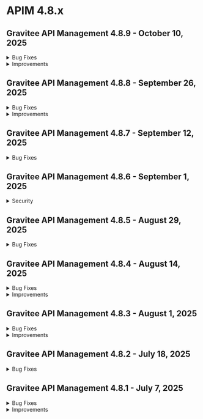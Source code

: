 # APIM 4.8.x
 
## Gravitee API Management 4.8.9 - October 10, 2025
<details>

<summary>Bug Fixes</summary>

**Gateway**

* Read timeout on v4 returns 500 [#10767](https://github.com/gravitee-io/issues/issues/10767)
* EL request.xmlContent Fails with XML Declaration [#10842](https://github.com/gravitee-io/issues/issues/10842)
* Impossible to increase backend HTTP/2 window sizes [#10852](https://github.com/gravitee-io/issues/issues/10852)

**Management API**

* Image not updated with mAPI [#10809](https://github.com/gravitee-io/issues/issues/10809)
* Error when trying to retrieve the portal notification settings [#10870](https://github.com/gravitee-io/issues/issues/10870)

**Other**

* Two users created with identical email addresses [#10423](https://github.com/gravitee-io/issues/issues/10423)
* Webhook Entrypoint: "No Retry" configuration ignores setting and uses default linear retry. [#10519](https://github.com/gravitee-io/issues/issues/10519)
* Upgrader error on PortalNotificationConfig repository when upgrading from 4.2 to 4.8 [#10847](https://github.com/gravitee-io/issues/issues/10847)
* Custom API keys are truncated to 64 characters when created through the console UI [#10873](https://github.com/gravitee-io/issues/issues/10873)

</details>

<details>

<summary>Improvements</summary>

**Other**

* Character length for API description is only 4000 for Postgres [#10825](https://github.com/gravitee-io/issues/issues/10825)
* File reporter creates empty log files despite event exclusion. [#10853](https://github.com/gravitee-io/issues/issues/10853)

</details>


 
## Gravitee API Management 4.8.8 - September 26, 2025
<details>

<summary>Bug Fixes</summary>

**Gateway**

* Gateway rejects client certificates missing BEGIN/END markers in X-Gravitee-Client-Cert header [#10816](https://github.com/gravitee-io/issues/issues/10816)

**Management API**

* Unable to search federated APIs using metadata [#10676](https://github.com/gravitee-io/issues/issues/10676)
* Group edit fails for APIs with missing visibility [#10804](https://github.com/gravitee-io/issues/issues/10804)
* Health-check endpoint target returns type instead of full URL after 4.8 upgrade [#10818](https://github.com/gravitee-io/issues/issues/10818)

**Console**

* Prevent multiple primary owners when API Primary Owner mode is set to Group [#10629](https://github.com/gravitee-io/issues/issues/10629)
* Gap between the "Health Check Dashboard" date and the "Dashboard API Traffic" date [#10813](https://github.com/gravitee-io/issues/issues/10813)
* Audit history shows incorrect API groups and path mappings deletion [#10814](https://github.com/gravitee-io/issues/issues/10814)
* Image appears too large inside dropdown menu [#10819](https://github.com/gravitee-io/issues/issues/10819)

**Helm Charts**

* Frequent Prometheus endpoint calls can cause OOM errors [#10466](https://github.com/gravitee-io/issues/issues/10466)

**Other**

* IPV6 CIDR ranges do not work in the IP filtering policy [#10656](https://github.com/gravitee-io/issues/issues/10656)
* Using Check Topic Existence with the AWS MSK IAM SASL mechanism results in errors [#10746](https://github.com/gravitee-io/issues/issues/10746)
* Remove corrupted subscriptions from database [#10821](https://github.com/gravitee-io/issues/issues/10821)

</details>

<details>

<summary>Improvements</summary>

**Management API**

* Character length for entrypoints is only 64 for Postgres [#10698](https://github.com/gravitee-io/issues/issues/10698)

**Helm Charts**

* Add helm.sh/chart to pod template annotations [#10832](https://github.com/gravitee-io/issues/issues/10832)

**Other**

* \[JSON threat protection policy] add an option to block JSON with duplicated keys [#10841](https://github.com/gravitee-io/issues/issues/10841)
* OAS Plugin decoding issue – validation fails with encoded values [#10845](https://github.com/gravitee-io/issues/issues/10845)

</details>



## Gravitee API Management 4.8.7 - September 12, 2025
<details>

<summary>Bug Fixes</summary>


**Gateway**

* Unable to retrieve secrets from HashiCorp[#10760](https://github.com/gravitee-io/issues/issues/10760)

**Management API**

* Memory issues when loading audit events [#10582](https://github.com/gravitee-io/issues/issues/10582)
* Heavy latencies using Audit section with a larger number of apps.[#10783](https://github.com/gravitee-io/issues/issues/10783)
* Audit History groups fetch timeout[#10682](https://github.com/gravitee-io/issues/issues/10682)
* Bad behavior on weighted round robin[#10405](https://github.com/gravitee-io/issues/issues/10405)
* Dynamic Properties configuration is not exported when exporting a V4 API[#10726](https://github.com/gravitee-io/issues/issues/10726)

**Console**

* Unable to import path mapping from swagger document [#10810](https://github.com/gravitee-io/issues/issues/10810)
* Alert creation form missing fields on smaller screens[#10823](https://github.com/gravitee-io/issues/issues/10823)
* Slow loading when viewing 'Tasks' on Console[#10650](https://github.com/gravitee-io/issues/issues/10650)
* Bad behavior on weighted round robin[#10405](https://github.com/gravitee-io/issues/issues/10405)

**Other**

* Elastic reporter fails with ES7 and V4 Proxy API[#10772](https://github.com/gravitee-io/issues/issues/10772)
* APIs with MCP enabled require the Accept header to be present in debug requests [#10652](https://github.com/gravitee-io/issues/issues/10652)

</details>

 
## Gravitee API Management 4.8.6 - September 1, 2025
<details>
<summary>Security</summary>

* Harden authorization controls for the automation API [#10771](https://github.com/gravitee-io/issues/issues/10771)
</details>
 
## Gravitee API Management 4.8.5 - August 29, 2025
<details>

<summary>Bug Fixes</summary>

**Management API**

* Random configuration fields updated when associating a group to an API [#10632](https://github.com/gravitee-io/issues/issues/10632)
* Unable to Sync API [#10662](https://github.com/gravitee-io/issues/issues/10662)
* Import V4 definition won't set flowExecution's matchRequired attribute [#10715](https://github.com/gravitee-io/issues/issues/10715)
* User with an ADMIN environment role is unable to view a documentation page they just created in the Admin Console, receiving a 401 Unauthorized error [#10749](https://github.com/gravitee-io/issues/issues/10749)
* API V4 export does not include CORS configuration [#10755](https://github.com/gravitee-io/issues/issues/10755)

**Console**

* Random configuration fields updated when associating a group to an API [#10632](https://github.com/gravitee-io/issues/issues/10632)
* Orphan gateways result in other gateways not being displayed in the console UI [#10653](https://github.com/gravitee-io/issues/issues/10653)
* User with an ADMIN environment role is unable to view a documentation page they just created in the Admin Console, receiving a 401 Unauthorized error [#10749](https://github.com/gravitee-io/issues/issues/10749)
* Current page of paged application api resource is off by 1 [#10756](https://github.com/gravitee-io/issues/issues/10756)
* Application name has max length limit only when updating in the UI [#10761](https://github.com/gravitee-io/issues/issues/10761)
* Primary group owner field is inaccessible when creating v2 APIs [#10762](https://github.com/gravitee-io/issues/issues/10762)

**Other**

* Kafka ACLs not properly refreshed during fetch  [#10735](https://github.com/gravitee-io/issues/issues/10735)
* Kafka ACL - optimize ActionFilter instantiation [#10745](https://github.com/gravitee-io/issues/issues/10745)
* Kafka Gateway - ACL Policy Issue for Virtual Topics [#10754](https://github.com/gravitee-io/issues/issues/10754)

</details>


 
## Gravitee API Management 4.8.4 - August 14, 2025
<details>

<summary>Bug Fixes</summary>

**Gateway**

* Bump gravitee-endpoint-rabbitmq post APIM-10477 [#10741](https://github.com/gravitee-io/issues/issues/10741)

**Management API**

* Searching with ownerName in Developer Portal does not result in correct behaviour after a change in the group name. [#10380](https://github.com/gravitee-io/issues/issues/10380)
* The first deployments of a v2 API have a repeat publish number in the audit history [#10566](https://github.com/gravitee-io/issues/issues/10566)
* Updates to individual API endpoint configurations do not prompt the deploy API banner [#10568](https://github.com/gravitee-io/issues/issues/10568)
* V4 plan update without validation field can cause API error [#10660](https://github.com/gravitee-io/issues/issues/10660)
* Application creation error [#10717](https://github.com/gravitee-io/issues/issues/10717)
* Api not being able to be deploy when out of sync [#10725](https://github.com/gravitee-io/issues/issues/10725)
* Stale Search Index After API Ownership Transfer [#10730](https://github.com/gravitee-io/issues/issues/10730)

**Console**

* “Delete” button disappears for folders and pages when the browser window is too narrow [#10692](https://github.com/gravitee-io/issues/issues/10692)
* APIM Console - Long email in User Account causing display issue [#10734](https://github.com/gravitee-io/issues/issues/10734)

**Portal**

* Use of additional config metadata in portal API when creating applications [#10563](https://github.com/gravitee-io/issues/issues/10563)

**Other**

* Http code 0 in log list while log details gives a code 200 prevent correct count in analytics [#10607](https://github.com/gravitee-io/issues/issues/10607)
* \[gravitee-policy-kafka-acl] Partial authorization on a multi topics PRODUCE & FETCH [#10714](https://github.com/gravitee-io/issues/issues/10714)
* \[MCP Entrypoint] POST operation through the MCP server gives a 500 / timeout. [#10720](https://github.com/gravitee-io/issues/issues/10720)
* UI Bug: Management Console application logs headers are truncated/squished with long values [#10721](https://github.com/gravitee-io/issues/issues/10721)
* OOM error in gateway when management repository becomes unresponsive causes worker thread starvation and analytics reporter blockage [#10723](https://github.com/gravitee-io/issues/issues/10723)
* A2A Proxy does not support Strands AI SDK  [#10743](https://github.com/gravitee-io/issues/issues/10743)
* Gravitee gateway sending thousands of requests per second [#10732](https://github.com/gravitee-io/issues/issues/10732)


</details>

<details>

<summary>Improvements</summary>

**Other**

* Add generic consumer to PROTOBUF-JSON plugin [#10716](https://github.com/gravitee-io/issues/issues/10716)
* Update oas-validation policy's swagger-request-validator version [#10742](https://github.com/gravitee-io/issues/issues/10742)

</details>


 
## Gravitee API Management 4.8.3 - August 1, 2025
<details>

<summary>Bug Fixes</summary>

**Gateway**

* Heap memory possible leakage due to missing equals and hashcode methods on all fields. [#10701](https://github.com/gravitee-io/issues/issues/10701)

**Management API**

* Groups Mappings do not work if no Default Role is selected to API and Application [#10271](https://github.com/gravitee-io/issues/issues/10271)
* Sharding Tag Persists on API preview After Deletion [#10626](https://github.com/gravitee-io/issues/issues/10626)
* Unable to search by label for v4 APIs [#10671](https://github.com/gravitee-io/issues/issues/10671)
* If we send null for the groups field the value should not be updated in DB in any scenario (PO is a user, PO is a group, etc) [#10686](https://github.com/gravitee-io/issues/issues/10686)

**Console**

* The error key CLIENT_ABORTED_DURING_RESPONSE_ERROR is not present in the console UI. [#10683](https://github.com/gravitee-io/issues/issues/10683)

**Portal**

*  Portal Try it Out feature taking a long time to load [#10595](https://github.com/gravitee-io/issues/issues/10595)
* Openapi contracts with binary examples can not be read by the dev portal  [#10639](https://github.com/gravitee-io/issues/issues/10639)

**Other**

* JDBC Error in Gravitee when querying large number of applications using IN clause  [#10496](https://github.com/gravitee-io/issues/issues/10496)
* Console : Image Not Fitting Avatar Due to Aspect Ratio [#10649](https://github.com/gravitee-io/issues/issues/10649)
* Unable to modify set/replace/append headers in the UI for the Transform Headers policy [#10655](https://github.com/gravitee-io/issues/issues/10655)
* Unable to access Logs details [#10695](https://github.com/gravitee-io/issues/issues/10695)

</details>

<details>

<summary>Improvements</summary>

**Other**

* Disable cleanup events and audits services by default [#10708](https://github.com/gravitee-io/issues/issues/10708)

</details>


 
## Gravitee API Management 4.8.2 - July 18, 2025
<details>

<summary>Bug Fixes</summary>

**Gateway**

* Traceparent HTTP header is not available in the policy chain [#10511](https://github.com/gravitee-io/issues/issues/10511)
* Kafka TLS keystore loaded too many times [#10646](https://github.com/gravitee-io/issues/issues/10646)

**Management API**

* Wrong count in the analytics of API v4 [#10604](https://github.com/gravitee-io/issues/issues/10604)
* Entrypoint cannot be found error when using tags [#10667](https://github.com/gravitee-io/issues/issues/10667)

**Console**

* Identity provider roles mapping UI bug [#10503](https://github.com/gravitee-io/issues/issues/10503)
* Instances of calling the groups endpoint on create V2 API page time out when a large number of groups exist [#10603](https://github.com/gravitee-io/issues/issues/10603)

**Other**

* Mock policy is not generated if the openAPI spec data uses a type of string and format of date-time [#10619](https://github.com/gravitee-io/issues/issues/10619)
* \[Kafka Offloading Policy] Large Payloads Support [#10674](https://github.com/gravitee-io/issues/issues/10674)

</details>



## Gravitee API Management 4.8.1 - July 7, 2025

<details>

<summary>Bug Fixes</summary>

**Gateway**

* Hardcoded value for health check in 4.7 versions and above in docker images ( for both gateway and mapi ) [#10644](https://github.com/gravitee-io/issues/issues/10644)

**Management API**

* Subscriptions in the subscriptions tab of an application seem to only show the first 10 item [#10529](https://github.com/gravitee-io/issues/issues/10529)
* Users with both group inheritance and individual access to applications are limited in which applications to which they can subscribe [#10601](https://github.com/gravitee-io/issues/issues/10601)
* Hardcoded value for health check in 4.7 versions and above in docker images ( for both gateway and mapi ) [#10644](https://github.com/gravitee-io/issues/issues/10644)
* Debug mode for v4 proxy apis returns a 500 response [#10648](https://github.com/gravitee-io/issues/issues/10648)
* Using jsonPath in Assign Attributes policy prevents sending transformed body in HTTP Callout policy

**Console**

* Wrong display when adding a user to a group [#10558](https://github.com/gravitee-io/issues/issues/10558)
* Prevent API Modification for Unauthorized API Users [#10594](https://github.com/gravitee-io/issues/issues/10594)

**Portal**

* Subscriptions in the subscriptions tab of an application seem to only show the first 10 item [#10529](https://github.com/gravitee-io/issues/issues/10529)

**Other**

* Unable to add a group to an existing user using console [#10378](https://github.com/gravitee-io/issues/issues/10378)
* Console : Categories Page doesn't show updated image for any category [#10523](https://github.com/gravitee-io/issues/issues/10523)
* Primary owner Group should not be removed from an API [#10580](https://github.com/gravitee-io/issues/issues/10580)
* Custom policy depending on gravitee-resource-oauth2-provider-generic [#10620](https://github.com/gravitee-io/issues/issues/10620)
* Portal Theme Settings : UNABLE to change Theme color [#10647](https://github.com/gravitee-io/issues/issues/10647)

</details>

<details>

<summary>Improvements</summary>

**Gateway**

* Enable multi-tenant support for Dictionaries by default [#10637](https://github.com/gravitee-io/issues/issues/10637)

**Other**

* Increase character limit of condition field in flow\_selectors table [#10560](https://github.com/gravitee-io/issues/issues/10560)

</details>
